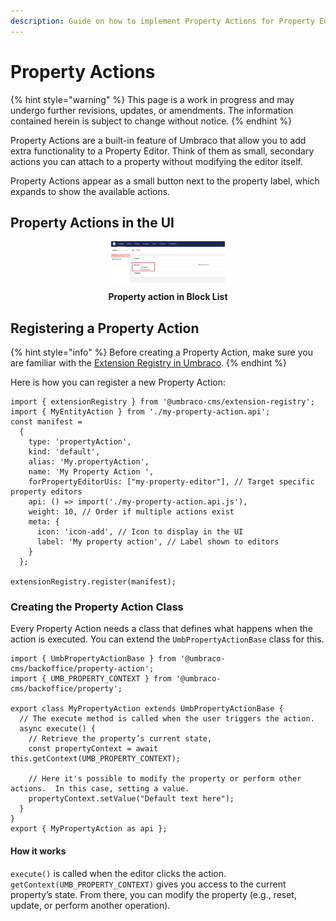 ```yaml
---
description: Guide on how to implement Property Actions for Property Editors in Umbraco
---
```


# Property Actions

{% hint style="warning" %}
This page is a work in progress and may undergo further revisions, updates, or amendments. The information contained herein is subject to change without notice.
{% endhint %}

Property Actions are a built-in feature of Umbraco that allow you to add extra functionality to a Property Editor. Think of them as small, secondary actions you can attach to a property without modifying the editor itself.

Property Actions appear as a small button next to the property label, which expands to show the available actions.

## Property Actions in the UI

<figure style="max-width:60%; margin:auto; text-align:center;">
    <img src="../../.gitbook/assets/property-actions-blocklist.png" alt="" style="max-width:60%; height:auto; display:block; margin:auto">
    <figcaption><p><strong>Property action in Block List</strong></p></figcaption>
</figure>

## Registering a Property Action

{% hint style="info" %}
Before creating a Property Action, make sure you are familiar with the [Extension Registry in Umbraco](https://docs.umbraco.com/umbraco-cms/customizing/extending-overview/extension-registry/extension-registry).
{% endhint %}

Here is how you can register a new Property Action:
```
import { extensionRegistry } from '@umbraco-cms/extension-registry';
import { MyEntityAction } from './my-property-action.api';
const manifest =
  {
    type: 'propertyAction',
    kind: 'default',
    alias: 'My.propertyAction',
    name: 'My Property Action ',
    forPropertyEditorUis: ["my-property-editor"], // Target specific property editors
    api: () => import('./my-property-action.api.js'),
    weight: 10, // Order if multiple actions exist
    meta: {
      icon: 'icon-add', // Icon to display in the UI
      label: 'My property action', // Label shown to editors
    }
  };

extensionRegistry.register(manifest);
```
### Creating the Property Action Class

Every Property Action needs a class that defines what happens when the action is executed.
You can extend the `UmbPropertyActionBase` class for this.

```
import { UmbPropertyActionBase } from '@umbraco-cms/backoffice/property-action';
import { UMB_PROPERTY_CONTEXT } from '@umbraco-cms/backoffice/property';

export class MyPropertyAction extends UmbPropertyActionBase {
  // The execute method is called when the user triggers the action.
  async execute() {
    // Retrieve the property’s current state,
    const propertyContext = await this.getContext(UMB_PROPERTY_CONTEXT);

    // Here it's possible to modify the property or perform other actions.  In this case, setting a value.
    propertyContext.setValue("Default text here");
  }
}
export { MyPropertyAction as api };
```

#### How it works

`execute()` is called when the editor clicks the action.
`getContext(UMB_PROPERTY_CONTEXT)` gives you access to the current property’s state.
From there, you can modify the property (e.g., reset, update, or perform another operation).